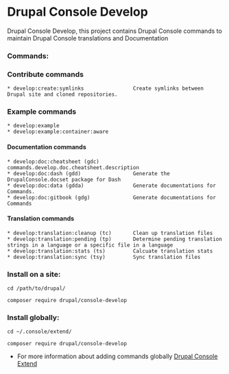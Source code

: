 # Drupal Console Develop

Drupal Console Develop, this project contains Drupal Console commands to maintain Drupal Console translations and Documentation

### Commands:

### Contribute commands
```
* develop:create:symlinks                Create symlinks between Drupal site and cloned repositories.
```

### Example commands
```
* develop:example
* develop:example:container:aware
```


#### Documentation commands
```
* develop:doc:cheatsheet (gdc)           commands.develop.doc.cheatsheet.description
* develop:doc:dash (gdd)                 Generate the DrupalConsole.docset package for Dash
* develop:doc:data (gdda)                Generate documentations for Commands.
* develop:doc:gitbook (gdg)              Generate documentations for Commands
```
#### Translation commands
```
* develop:translation:cleanup (tc)       Clean up translation files
* develop:translation:pending (tp)       Determine pending translation strings in a language or a specific file in a language
* develop:translation:stats (ts)         Calcuate translation stats
* develop:translation:sync (tsy)         Sync translation files
```

### Install on a site:
```
cd /path/to/drupal/

composer require drupal/console-develop
```

### Install globally:
```
cd ~/.console/extend/

composer require drupal/console-develop

```
* For more information about adding commands globally [Drupal Console Extend](https://github.com/hechoendrupal/drupal-console-extend#drupal-console-extend)
